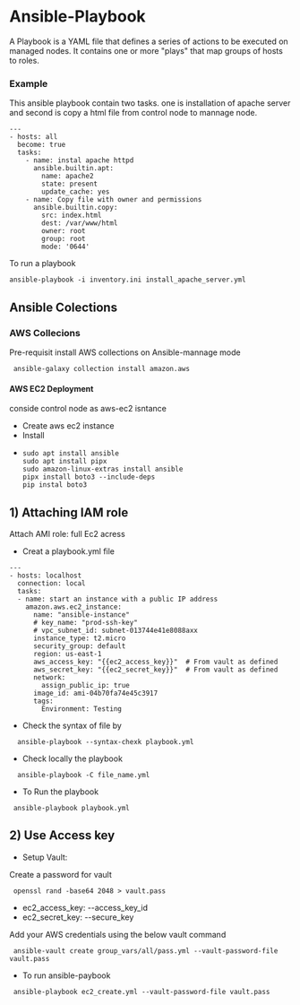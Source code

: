 # Ansible-Playbook

A Playbook is a YAML file that defines a series of actions to be executed on managed nodes. It contains one or more "plays" that map groups of hosts to roles.

### Example 

This ansible playbook contain two tasks. one is installation of apache server and second is copy a html file from control node to mannage node.

```
---
- hosts: all
  become: true
  tasks:
    - name: instal apache httpd
      ansible.builtin.apt:
        name: apache2
        state: present
        update_cache: yes
    - name: Copy file with owner and permissions
      ansible.builtin.copy:
        src: index.html
        dest: /var/www/html
        owner: root
        group: root
        mode: '0644'

```

To run a playbook 

```
ansible-playbook -i inventory.ini install_apache_server.yml
```

## Ansible Colections

### AWS Collecions

Pre-requisit install AWS collections on Ansible-mannage mode

```
 ansible-galaxy collection install amazon.aws
```


#### AWS EC2 Deployment

conside control node as aws-ec2 isntance
- Create aws ec2 instance
-  Install
-  ```
   sudo apt install ansible
   sudo apt install pipx
   sudo amazon-linux-extras install ansible
   pipx install boto3 --include-deps
   pip instal boto3
   ```
## 1) Attaching IAM role

Attach AMI role: full Ec2 acress
  
- Creat a playbook.yml file
```
--- 
- hosts: localhost
  connection: local
  tasks:
  - name: start an instance with a public IP address
    amazon.aws.ec2_instance:
      name: "ansible-instance"
      # key_name: "prod-ssh-key"
      # vpc_subnet_id: subnet-013744e41e8088axx
      instance_type: t2.micro
      security_group: default
      region: us-east-1
      aws_access_key: "{{ec2_access_key}}"  # From vault as defined
      aws_secret_key: "{{ec2_secret_key}}"  # From vault as defined      
      network:
        assign_public_ip: true
      image_id: ami-04b70fa74e45c3917
      tags:
        Environment: Testing
```
- Check the syntax of file by
```
  ansible-playbook --syntax-chexk playbook.yml
```
- Check locally the playbook

```
  ansible-playbook -C file_name.yml
```
- To Run the playbook
```
 ansible-playbook playbook.yml
```
## 2) Use Access key

- Setup Vault:

Create a password for vault

```
 openssl rand -base64 2048 > vault.pass
```
- ec2_access_key: --access_key_id
- ec2_secret_key: --secure_key

Add your AWS credentials using the below vault command

```
 ansible-vault create group_vars/all/pass.yml --vault-password-file vault.pass
```
- To run ansible-paybook
```
 ansible-playbook ec2_create.yml --vault-password-file vault.pass
```
